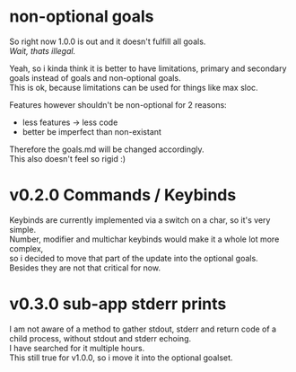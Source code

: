 # non-optional goals

So right now 1.0.0 is out and it doesn't fulfill all goals.  
*Wait, thats illegal.*  
  
Yeah, so i kinda think it is better to have limitations, primary and secondary
goals instead of goals and non-optional goals.  
This is ok, because limitations can be used for things like max sloc.  

Features however shouldn't be non-optional for 2 reasons:  

- less features -> less code
- better be imperfect than non-existant

Therefore the goals.md will be changed accordingly.  
This also doesn't feel so rigid :)  

# v0.2.0 Commands / Keybinds

Keybinds are currently implemented via a switch on a char, so it's very simple.  
Number, modifier and multichar keybinds would make it a whole lot more complex,  
so i decided to move that part of the update into the optional goals.  
Besides they are not that critical for now.  

# v0.3.0 sub-app stderr prints

I am not aware of a method to gather stdout, stderr and return code of a child
process, without stdout and stderr echoing.  
I have searched for it multiple hours.  
This still true for v1.0.0, so i move it into the optional goalset.  
